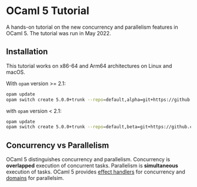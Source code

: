 # OCaml 5 Tutorial

A hands-on tutorial on the new concurrency and parallelism features in OCaml 5. The tutorial was run in May 2022. 

## Installation

This tutorial works on x86-64 and Arm64 architectures on Linux and macOS.

With `opam` version >= 2.1:

```bash
opam update
opam switch create 5.0.0+trunk --repo=default,alpha=git+https://github.com/kit-ty-kate/opam-alpha-repository.git
```

with `opam` version < 2.1:

```bash
opam update
opam switch create 5.0.0+trunk --repo=default,beta=git+https://github.com/ocaml/ocaml-beta-repository.git,alpha=git+https://github.com/kit-ty-kate/opam-alpha-repository.git
```

## Concurrency vs Parallelism

OCaml 5 distinguishes concurrency and parallelism. Concurrency is **overlapped** execution of concurrent tasks. Parallelism is **simultaneous** execution of tasks. OCaml 5 provides [effect handlers](https://kcsrk.info/webman/manual/effects.html) for concurrency and [domains](https://github.com/ocaml/ocaml/blob/trunk/stdlib/domain.mli) for parallelsim.
